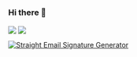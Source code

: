 ### Hi there 👋

<img align="center" src="https://github-readme-stats.vercel.app/api?username=mangomkt" />
<img align="center" src="https://github-readme-stats.vercel.app/api/top-langs/?username=mangomkt" />

[![Straight Email Signature Generator](https://github-readme-stats.vercel.app/api/pin/?username=mangomkt&repo=straight-email-sig)](straight-email-sig.netlify.app)
<!--
**mangomkt/mangomkt** is a ✨ _special_ ✨ repository because its `README.md` (this file) appears on your GitHub profile.

Here are some ideas to get you started:

- 🔭 I’m currently working on ...
- 🌱 I’m currently learning ...
- 👯 I’m looking to collaborate on ...
- 🤔 I’m looking for help with ...
- 💬 Ask me about ...
- 📫 How to reach me: ...
- 😄 Pronouns: ...
- ⚡ Fun fact: ...
-->
